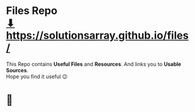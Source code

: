 # Files Repo <br> <a href="https://solutionsarray.github.io/files/" target="_blank">⬇</a> <br> <a href="https://solutionsarray.github.io/files/" target="_blank">https://solutionsarray.github.io/files/</a>
This Repo contains <b>Useful Files</b> and <b>Resources</b>. And links you to <b>Usable Sources</b>.
<br> Hope you find it useful 😉 
<h1>🍻</h1>
